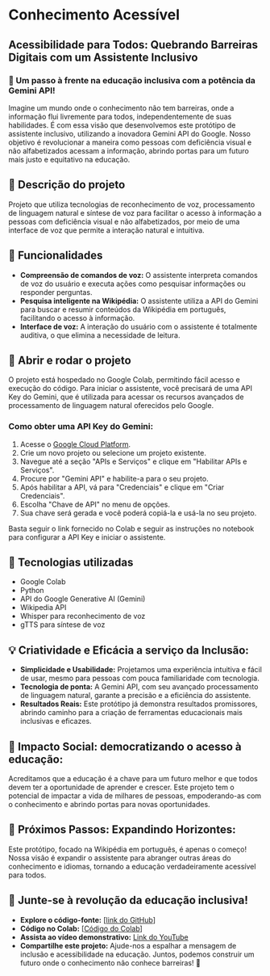 # Conhecimento Acessível

## Acessibilidade para Todos: Quebrando Barreiras Digitais com um Assistente Inclusivo

### 🚀  Um passo à frente na educação inclusiva com a potência da Gemini API!
Imagine um mundo onde o conhecimento não tem barreiras, onde a informação flui livremente para todos, independentemente de suas habilidades. É com essa visão que desenvolvemos este protótipo de assistente inclusivo, utilizando a inovadora Gemini API do Google. 
Nosso objetivo é revolucionar a maneira como pessoas com deficiência visual e não alfabetizados acessam a informação, abrindo portas para um futuro mais justo e equitativo na educação.

## :small_blue_diamond: Descrição do projeto
Projeto que utiliza tecnologias de reconhecimento de voz, processamento de linguagem natural e síntese de voz para facilitar o acesso à informação a pessoas com deficiência visual e não alfabetizados, por meio de uma interface de voz que permite a interação natural e intuitiva.

## :small_blue_diamond: Funcionalidades
- **Compreensão de comandos de voz:** O assistente interpreta comandos de voz do usuário e executa ações como pesquisar informações ou responder perguntas.
- **Pesquisa inteligente na Wikipédia:** O assistente utiliza a API do Gemini para buscar e resumir conteúdos da Wikipédia em português, facilitando o acesso à informação.
- **Interface de voz:** A interação do usuário com o assistente é totalmente auditiva, o que elimina a necessidade de leitura.

## :small_blue_diamond: Abrir e rodar o projeto
O projeto está hospedado no Google Colab, permitindo fácil acesso e execução do código. Para iniciar o assistente, você precisará de uma API Key do Gemini, que é utilizada para acessar os recursos avançados de processamento de linguagem natural oferecidos pelo Google.

### Como obter uma API Key do Gemini:
1. Acesse o [Google Cloud Platform](https://cloud.google.com/).
2. Crie um novo projeto ou selecione um projeto existente.
3. Navegue até a seção "APIs e Serviços" e clique em "Habilitar APIs e Serviços".
4. Procure por "Gemini API" e habilite-a para o seu projeto.
5. Após habilitar a API, vá para "Credenciais" e clique em "Criar Credenciais".
6. Escolha "Chave de API" no menu de opções.
7. Sua chave será gerada e você poderá copiá-la e usá-la no seu projeto.

Basta seguir o link fornecido no Colab e seguir as instruções no notebook para configurar a API Key e iniciar o assistente.

## :small_blue_diamond: Tecnologias utilizadas
- Google Colab
- Python
- API do Google Generative AI (Gemini)
- Wikipedia API
- Whisper para reconhecimento de voz
- gTTS para síntese de voz

## 💡  Criatividade e Eficácia a serviço da Inclusão:
* **Simplicidade e Usabilidade:**  Projetamos uma experiência intuitiva e fácil de usar, mesmo para pessoas com pouca familiaridade com tecnologia.
* **Tecnologia de ponta:**  A Gemini API, com seu avançado processamento de linguagem natural, garante a precisão e a eficiência do assistente.
* **Resultados Reais:**  Este protótipo já demonstra resultados promissores, abrindo caminho para a criação de ferramentas educacionais mais inclusivas e eficazes.

## 🎯 Impacto Social: democratizando o acesso à educação:
Acreditamos que a educação é a chave para um futuro melhor e que todos devem ter a oportunidade de aprender e crescer. Este projeto tem o potencial de impactar a vida de milhares de pessoas, empoderando-as com o conhecimento e abrindo portas para novas oportunidades.

## 🚧  Próximos Passos: Expandindo Horizontes:
Este protótipo, focado na Wikipédia em português, é apenas o começo! Nossa visão é expandir o assistente para abranger outras áreas do conhecimento e idiomas, tornando a educação verdadeiramente acessível para todos.

## 🤝  Junte-se à revolução da educação inclusiva!
* **Explore o código-fonte:**  [[link do GitHub](https://github.com/kcezario/conhecimento_acessivel/)]
* **Código no Colab:** [[Código do Colab](https://colab.research.google.com/github/kcezario/conhecimento_acessivel/blob/main/Projeto_Alura_Gemini_Acessibilidade.ipynb)]
* **Assista ao vídeo demonstrativo:** [Link do YouTube]([https://youtu.be/seu_link_aqui](https://youtu.be/GsEvCSX3qvc))
* **Compartilhe este projeto:**  Ajude-nos a espalhar a mensagem de inclusão e acessibilidade na educação.
Juntos, podemos construir um futuro onde o conhecimento não conhece barreiras! 💙
